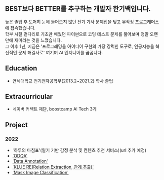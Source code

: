 ## BEST보다 BETTER를 추구하는 개발자 한기백입니다.
늦은 졸업 후 도저히 눈에 들어오지 않던 전기 기사 문제집을 덮고 무작정 프로그래머스에 접속했습니다.</br>
학부 시절 곁다리로 기초만 배웠던 파이썬으로 코딩 테스트 문제를 풀어보며 정말 오랜만에 재미라는 것을 느꼈습니다.</br>
그 이후 1년, 지금은 '프로그래밍을 아이디어 구현의 가장 강력한 도구로, 인공지능을 혁신적인 문제 해결사로' 여기며 AI 엔지니어를 꿈꿉니다.

## Education
- 연세대학교 전기전자공학부(2013.2~2021.2) 학사 졸업

## Extracurricular
- 네이버 커넥트 재단, boostcamp AI Tech 3기

## Project
### 2022
- '하루의 마침표'(일기 기반 감정 분석 및 컨텐츠 추천 서비스)(url 추가 예정)
- ['ODQA'](https://github.com/ivorrr987/level2-mrc-level2-nlp-01)
- ['Data Annotation'](https://github.com/ivorrr987/bcai_lv2_pstage_data)
- ['KLUE RE(Relation Extraction, 관계 추출)'](https://github.com/ivorrr987/level2-klue-level2-nlp-01)
- ['Mask Image Classification'](https://github.com/ivorrr987/level1-image-classification-level1-nlp-01)
